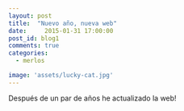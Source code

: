 ```yaml
---
layout: post
title:  "Nuevo año, nueva web"
date: 	  2015-01-31 17:00:00
post_id: blog1
comments: true
categories: 
  - merlos 

image: 'assets/lucky-cat.jpg'
---
```

Después de un par de años he actualizado la web! 